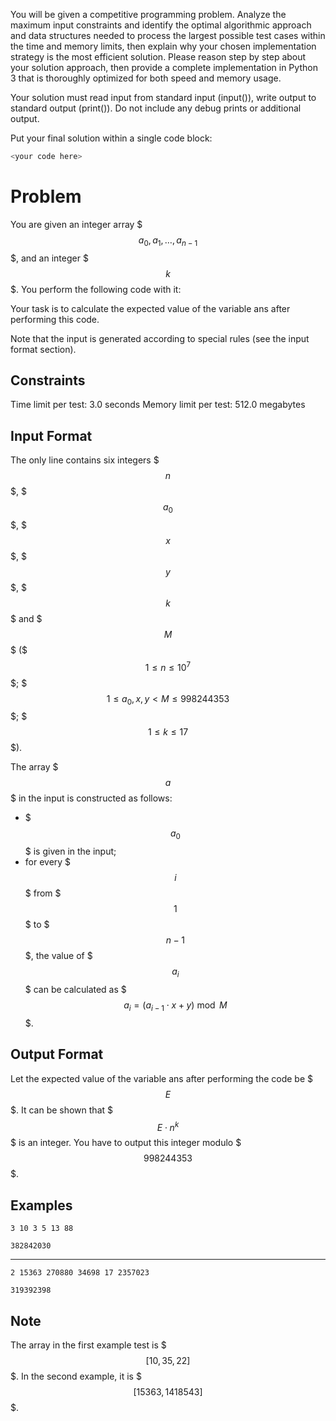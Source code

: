 You will be given a competitive programming problem.
Analyze the maximum input constraints and identify the optimal algorithmic approach and data structures needed to process the largest possible test cases within the time and memory limits, then explain why your chosen implementation strategy is the most efficient solution. Please reason step by step about your solution approach, then provide a complete implementation in Python 3 that is thoroughly optimized for both speed and memory usage.

Your solution must read input from standard input (input()), write output to standard output (print()).
Do not include any debug prints or additional output.

Put your final solution within a single code block:
```python
<your code here>
```

# Problem

You are given an integer array $$$a_0, a_1, \dots, a_{n - 1}$$$, and an integer $$$k$$$. You perform the following code with it:

Your task is to calculate the expected value of the variable ans after performing this code.

Note that the input is generated according to special rules (see the input format section).

## Constraints
Time limit per test: 3.0 seconds
Memory limit per test: 512.0 megabytes

## Input Format
The only line contains six integers $$$n$$$, $$$a_0$$$, $$$x$$$, $$$y$$$, $$$k$$$ and $$$M$$$ ($$$1 \le n \le 10^7$$$; $$$1 \le a_0, x, y < M \le 998244353$$$; $$$1 \le k \le 17$$$).

The array $$$a$$$ in the input is constructed as follows:

- $$$a_0$$$ is given in the input;
- for every $$$i$$$ from $$$1$$$ to $$$n - 1$$$, the value of $$$a_i$$$ can be calculated as $$$a_i = (a_{i - 1} \cdot x + y) \bmod M$$$.

## Output Format
Let the expected value of the variable ans after performing the code be $$$E$$$. It can be shown that $$$E \cdot n^k$$$ is an integer. You have to output this integer modulo $$$998244353$$$.

## Examples
```input
3 10 3 5 13 88
```
```output
382842030
```
-----
```input
2 15363 270880 34698 17 2357023
```
```output
319392398
```

## Note
The array in the first example test is $$$[10, 35, 22]$$$. In the second example, it is $$$[15363, 1418543]$$$.